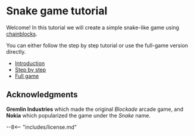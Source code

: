 # Snake game tutorial

Welcome! In this tutorial we will create a simple snake-like game using [chainblocks](https://github.com/fragcolor-xyz/chainblocks).

You can either follow the step by step tutorial or use the full-game version directly.

* [Introduction](./introduction.md)
* [Step by step](./steps/index.md)
* [Full game](./full-game/index.md)

## Acknowledgments

**Gremlin Industries** which made the original *Blockade* arcade game, and **Nokia** which popularized the game under the *Snake* name.

--8<-- "includes/license.md"
